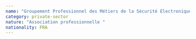 ```yaml
---
name: "Groupement Professionnel des Métiers de la Sécurité Electronique (GPMSE)"
category: private-sector
nature: "Association professionnelle "
nationality: FRA
---
```

